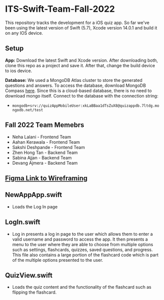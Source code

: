 # ITS-Swift-Team-Fall-2022
This repository tracks the development for a iOS quiz app. 
So far we've been using the latest version of Swift (5.7), Xcode version 14.0.1 and build it on any IOS device. 

## Setup
**App:** Download the latest Swift and Xcode version. After downloading both, clone this repo as a project and save it. After that, change the build device to ios device.

**Database:** We used a MongoDB Atlas cluster to store the generated questions and answers. To access the database, download MongoDB Compass [here](https://www.mongodb.com/try/download/compass). Since this is a cloud-based database, there is no need to download mongo itself. Connect to the database with the connection string:

- `mongodb+srv://quizAppMobileUser:xkLaBBaa1dTsZuX8@quizappdb.7ltdg.mongodb.net/test`

## Fall 2022 Team Memebrs
- Neha Lalani - Frontend Team
- Aahan Kerawala - Frontend Team
- Sakshi Deshpande - Frontend Team
- Zhen Hong Tan - Backend Team
- Sabina Ajjan - Backend Team
- Devang Ajmera - Backend Team

## [Figma Link to Wireframing](https://www.figma.com/file/QxqNtFrd8C7XOSHJsooLfQ/SWIFT-App-Protype?node-id=0%3A1&t=qOEb56QCIo9ARpFr-0)

## NewAppApp.swift
- Loads the Log In page

## LogIn.swift
- Log in presents a log in page to the user which allows them to enter a valid username and password to access the app. It then presents a menu to the user where they are able to choose from multiple options such as settings, flashcards, quizzes, saved questions, and progress. This file also contains a large portion of the flashcard code which is part of the multiple options presented to the user. 

## QuizView.swift
- Loads the quiz content and the functionality of the flashcard such as flipping the flashcard. 





